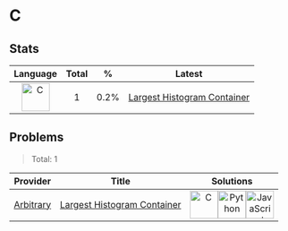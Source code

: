 # C

## Stats

| Language                                                                                                                                | Total | %    | Latest                                                             |
| :-------------------------------------------------------------------------------------------------------------------------------------: | :---: | :--: | :----------------------------------------------------------------: |
| [<img src="https://res.cloudinary.com/rascaltwo/image/upload/v1631924062/c_q3vz0d.svg" alt="C" title="C" width="50" />](languages/C.md) | 1     | 0.2% | [Largest Histogram Container](../problems/Arbitrary/001/README.md) |

## Problems

> Total: 1

| Provider                            | Title                                                                 | Solutions                                                                                                                                                                                                                                                                                                                                                                                                                                                                                                                           |
| :---------------------------------: | :-------------------------------------------------------------------: | :---------------------------------------------------------------------------------------------------------------------------------------------------------------------------------------------------------------------------------------------------------------------------------------------------------------------------------------------------------------------------------------------------------------------------------------------------------------------------------------------------------------------------------: |
| [Arbitrary](providers/Arbitrary.md) | [Largest Histogram Container](../../problems/Arbitrary/001/README.md) | [<img src="https://res.cloudinary.com/rascaltwo/image/upload/v1631924062/c_q3vz0d.svg" alt="C" title="C" width="50" />](../../problems/Arbitrary/001/solve.c)[<img src="https://res.cloudinary.com/rascaltwo/image/upload/v1631924087/python_xzdlti.svg" alt="Python" title="Python" width="50" />](../../problems/Arbitrary/001/solve.py)[<img src="https://res.cloudinary.com/rascaltwo/image/upload/v1631924076/javascript_ehszr7.svg" alt="JavaScript" title="JavaScript" width="50" />](../../problems/Arbitrary/001/solve.js) |
